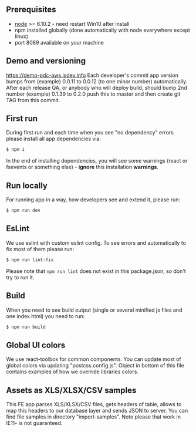 ## Prerequisites

* [node](https://nodejs.org/en/download/) >= 6.10.2 - need restart Win10 after install
* npm installed globally (done automatically with node everywhere except linux)
* port 8089 available on your machine

## Demo and versioning
https://demo-pdc-aws.isdev.info
Each developer's commit app version bumps from (example) 0.0.11 to 0.0.12 (to one minor number) automatically.
After each release QA, or anybody who will deploy build, should bump 2nd number (example) 0.1.39 to 0.2.0 push this to master and then create git TAG from this commit.

## First run
During first run and each time when you see "no dependency" errors please install all app dependencies via:
```sh
$ npm i
```
In the end of installing dependencies, you will see some warnings (react or fsevents or something else) - **ignore** this installation **warnings**.

## Run locally
For running app in a way, how developers see and extend it, please run:
```sh
$ npm run dev
```

## EsLint
We use eslint with custom eslint config. To see errors and automatically to fix most of them please run:
```sh
$ npm run lint:fix
```
Please note that `npm run lint` does not exist in this package.json, so don't try to run it.

## Build
When you need to see build output (single or several minified js files and one index.html) you need to run:
```sh
$ npm run build
```

## Global UI colors
We use react-toolbox for common components. You can update most of global colors via updating "postcss.config.js".  Object in bottom of this file contains examples of how we override libraries colors.

## Assets as  XLS/XLSX/CSV samples
This FE app parses XLS/XLSX/CSV files, gets headers of table, allows to map this headers to our database layer and sends JSON to server. You can find file samples in directory "import-samples". Note please that work in IE11- is not guaranteed.

